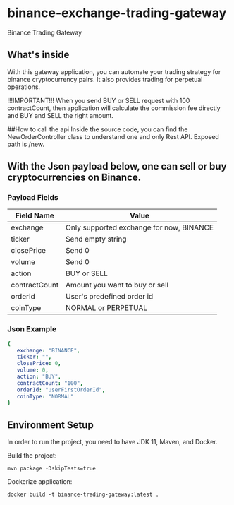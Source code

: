 # binance-exchange-trading-gateway
Binance Trading Gateway

## What's inside
With this gateway application, you can automate your trading strategy for binance cryptocurrency pairs.
It also provides trading for perpetual operations.

!!!IMPORTANT!!!
When you send BUY or SELL request with 100 contractCount, then application will calculate the commission fee directly and BUY and SELL the right amount.

##How to call the api
Inside the source code, you can find the NewOrderController class to understand one and only Rest API.
Exposed path is /new.

## With the Json payload below, one can sell or buy cryptocurrencies on Binance.

### Payload Fields
                    
Field Name  | Value
------------- | -------------
exchange  | Only supported exchange for now, BINANCE
ticker  | Send empty string
closePrice  |  Send 0
volume  |  Send 0
action  |  BUY or SELL
contractCount  |  Amount you want to buy or sell
orderId  |  User's predefined order id
coinType  | NORMAL or PERPETUAL

### Json Example

```yaml
{
   exchange: "BINANCE",
   ticker: "",
   closePrice: 0,
   volume: 0,
   action: "BUY",
   contractCount: "100",
   orderId: "userFirstOrderId",
   coinType: "NORMAL"
}
```

## Environment Setup
In order to run the project, you need to have JDK 11, Maven, and Docker.

Build the project:
```shell
mvn package -DskipTests=true
```

Dockerize application:
```shell
docker build -t binance-trading-gateway:latest .
```
